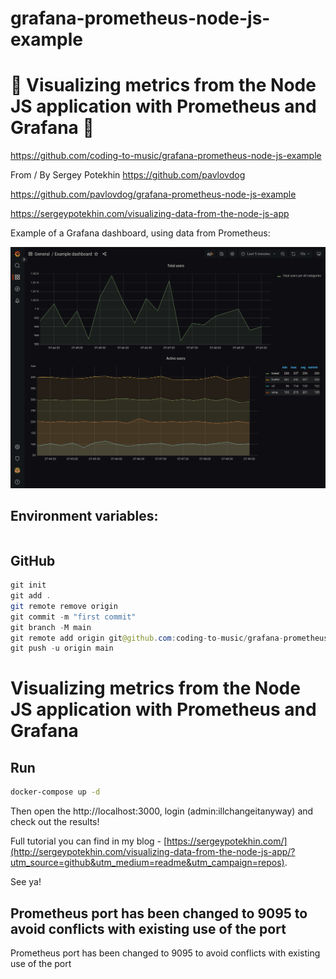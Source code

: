 # grafana-prometheus-node-js-example

# 🚀 Visualizing metrics from the Node JS application with Prometheus and Grafana 🚀

https://github.com/coding-to-music/grafana-prometheus-node-js-example

From / By Sergey Potekhin https://github.com/pavlovdog

https://github.com/pavlovdog/grafana-prometheus-node-js-example

https://sergeypotekhin.com/visualizing-data-from-the-node-js-app

Example of a Grafana dashboard, using data from Prometheus:

![Grafana screenshot](https://github.com/coding-to-music/grafana-prometheus-node-js-example/blob/main/images/example-dashboard.png?raw=true)

## Environment variables:

```java

```

## GitHub

```java
git init
git add .
git remote remove origin
git commit -m "first commit"
git branch -M main
git remote add origin git@github.com:coding-to-music/grafana-prometheus-node-js-example.git
git push -u origin main
```

# Visualizing metrics from the Node JS application with Prometheus and Grafana

## Run

```bash
docker-compose up -d
```

Then open the http://localhost:3000, login (admin:illchangeitanyway) and check out the results!

Full tutorial you can find in my blog - [https://sergeypotekhin.com/](http://sergeypotekhin.com/visualizing-data-from-the-node-js-app/?utm_source=github&utm_medium=readme&utm_campaign=repos).

See ya!

## Prometheus port has been changed to 9095 to avoid conflicts with existing use of the port

Prometheus port has been changed to 9095 to avoid conflicts with existing use of the port
